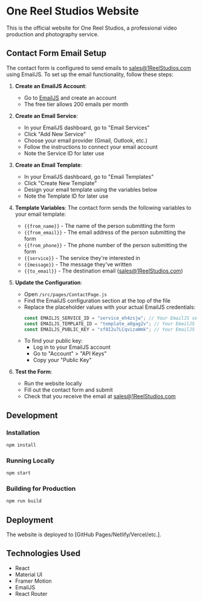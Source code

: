 # One Reel Studios Website

This is the official website for One Reel Studios, a professional video production and photography service.

## Contact Form Email Setup

The contact form is configured to send emails to sales@1ReelStudios.com using EmailJS. To set up the email functionality, follow these steps:

1. **Create an EmailJS Account**:
   - Go to [EmailJS](https://www.emailjs.com/) and create an account
   - The free tier allows 200 emails per month

2. **Create an Email Service**:
   - In your EmailJS dashboard, go to "Email Services"
   - Click "Add New Service"
   - Choose your email provider (Gmail, Outlook, etc.)
   - Follow the instructions to connect your email account
   - Note the Service ID for later use

3. **Create an Email Template**:
   - In your EmailJS dashboard, go to "Email Templates"
   - Click "Create New Template"
   - Design your email template using the variables below
   - Note the Template ID for later use

4. **Template Variables**:
   The contact form sends the following variables to your email template:
   - `{{from_name}}` - The name of the person submitting the form
   - `{{from_email}}` - The email address of the person submitting the form
   - `{{from_phone}}` - The phone number of the person submitting the form
   - `{{service}}` - The service they're interested in
   - `{{message}}` - The message they've written
   - `{{to_email}}` - The destination email (sales@1ReelStudios.com)

5. **Update the Configuration**:
   - Open `/src/pages/ContactPage.js`
   - Find the EmailJS configuration section at the top of the file
   - Replace the placeholder values with your actual EmailJS credentials:
     ```javascript
     const EMAILJS_SERVICE_ID = "service_eh4zsjw"; // Your EmailJS service ID
     const EMAILJS_TEMPLATE_ID = "template_a0gag2v"; // Your EmailJS template ID
     const EMAILJS_PUBLIC_KEY = "sf8I2u7LCqvizaWmk"; // Your EmailJS public key
     ```
   - To find your public key:
     - Log in to your EmailJS account
     - Go to "Account" > "API Keys"
     - Copy your "Public Key"

6. **Test the Form**:
   - Run the website locally
   - Fill out the contact form and submit
   - Check that you receive the email at sales@1ReelStudios.com

## Development

### Installation

```bash
npm install
```

### Running Locally

```bash
npm start
```

### Building for Production

```bash
npm run build
```

## Deployment

The website is deployed to [GitHub Pages/Netlify/Vercel/etc.].

## Technologies Used

- React
- Material UI
- Framer Motion
- EmailJS
- React Router
